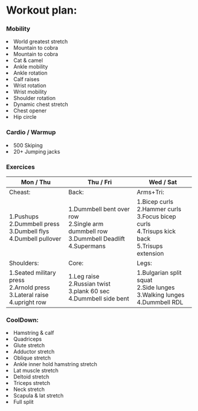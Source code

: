 # Workout plan:

<h3>Mobility</h3>

<li>World greatest stretch </li>  <li>Mountain to cobra </li>
<li>Mountain to cobra </li>
<li>Cat & camel </li> 
<li>Ankle mobility </li>
<li>Ankle rotation </li>
<li>Calf raises</li>
<li>Wrist rotation </li>
<li>Wrist mobility </li>
<li>Shoulder rotation </li>
<li>Dynamic chest stretch </li>
<li>Chest opener</li>
<li>Hip circle </li>


<h3>Cardio / Warmup</h3>
<li>500 Skiping </li>
<li>20+ Jumping jacks</li>

<h3>Exercices</h3>



| Mon / Thu                                                                     | Thu / Fri                                                                                   | Wed / Sat                                                                                            |
|-------------------------------------------------------------------------------|---------------------------------------------------------------------------------------------|------------------------------------------------------------------------------------------------------|
| Cheast:                                                                       | Back:                                                                                       | Arms+Tri:                                                                                            |
| 1.Pushups<br>2.Dummbell press<br>3.Dumbell flys<br>4.Dumbell pullover         | 1.Dummbell bent over row<br>2.Single arm dummbell row<br>3.Dummbell Deadlift<br>4.Supermans | 1.Bicep curls<br>2.Hammer curls<br>3.Focus bicep curls<br>4.Trisups kick back<br>5.Trisups extension |
| Shoulders:                                                                    | Core:                                                                                       | Legs:                                                                                                |
| 1.Seated military press<br>2.Arnold press<br>3.Lateral raise<br>4.upright row | 1.Leg raise<br>2.Russian twist<br>3.plank 60 sec<br>4.Dummbell side bent                    | 1.Bulgarian split squat<br>2.Side lunges<br>3.Walking lunges<br>4.Dummbell RDL                       |


<h3>CoolDown:</h3>

<li>Hamstring & calf</li>
<li>Quadriceps</li>
<li>Glute stretch </li>
<li>Adductor stretch </li>
<li>Oblique stretch </li>
<li>Ankle inner hold hamstring stretch</li>
<li>Lat muscle stretch</li>
<li>Deltoid stretch </li>
<li>Triceps stretch </li>
<li>Neck stretch </li>
<li>Scapula & lat stretch </li>
<li>Full split</li>

